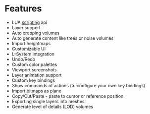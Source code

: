# Features

* LUA [scripting](../LUAScript.md) api
* Layer support
* Auto cropping volumes
* Auto generate content like trees or noise volumes
* Import heightmaps
* Customizable UI
* L-System integration
* Undo/Redo
* Custom color palettes
* Viewport screenshots
* Layer animation support
* Custom key bindings
* Show commands of actions (to configure your own key bindings)
* Import bitmaps as plane
* Copy/Cut/Paste - paste to cursor or reference position
* Exporting single layers into meshes
* Generate level of details (LOD) volumes
